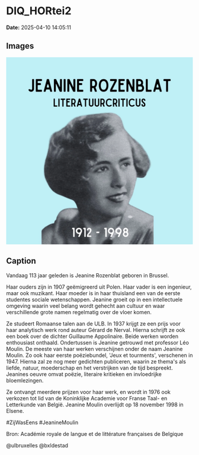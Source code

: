 # DIQ_HORtei2

**Date:** 2025-04-10 14:05:11

## Images

![Image](../images/DIQ_HORtei2_0.webp)

## Caption

Vandaag 113 jaar geleden is Jeanine Rozenblat geboren in Brussel. 

Haar ouders zijn in 1907 geëmigreerd uit Polen. Haar vader is een ingenieur, maar ook muzikant. Haar moeder is in haar thuisland een van de eerste studentes sociale wetenschappen. Jeanine groeit op in een intellectuele omgeving waarin veel belang wordt gehecht aan cultuur en waar verschillende grote namen regelmatig over de vloer komen.

Ze studeert Romaanse talen aan de ULB. In 1937 krijgt ze een prijs voor haar analytisch werk rond auteur Gérard de Nerval. Hierna schrijft ze ook een boek over de dichter Guillaume Appolinaire. Beide werken worden enthousiast onthaald. Ondertussen is Jeanine getrouwd met professor Léo Moulin. De meeste van haar werken verschijnen onder de naam Jeanine Moulin. Zo ook haar eerste poëziebundel, 'Jeux et tourments', verschenen in 1947. Hierna zal ze nog meer gedichten publiceren, waarin ze thema's als liefde, natuur, moederschap en het verstrijken van de tijd bespreekt. Jeanines oeuvre omvat poëzie, literaire kritieken en invloedrijke bloemlezingen.

Ze ontvangt meerdere prijzen voor haar werk, en wordt in 1976 ook verkozen tot lid van de Koninklijke Academie voor Franse Taal- en Letterkunde van België. Jeanine Moulin overlijdt op 18 november 1998 in Elsene.

#ZijWasEens #JeanineMoulin

Bron: Académie royale de langue et de littérature françaises de Belgique

@ulbruxelles @bxldestad

